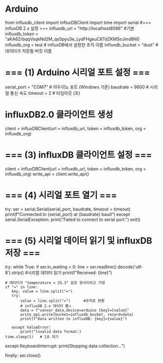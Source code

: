 # Arduino
from influxdb_client import influxDBClient
import time
import serial
#=== influxDB 2.x 설정 ===
influxdb_url = "http://localhost8086" 	#기본
influxdb_token = "aKA6ZrbqqVsqkNd2M_qs0pyu3e_LydFHgeuC8TdZKMSoJmd8N0
influxdb_org = test		# influxDB에서 설정한 조직 이름
influxdb_bucket = "dust"	# 데이터가 저장될 버킷 이름

# === (1) Arduino 시리얼 포트 설정 ===
serial_port = "COM7"	# 아두이노 포트 (Windows 기준)
baudrate = 9600		# 시리얼 통신 속도
timeout = 2		# 타임아웃 (초)

# influxDB2.0 클라이언트 생성
client = influxDBClient(url = influxdb_url, token = influxdb_token, org = influxdb_org)

# === (3) influxDB 클라이언트 설정 ===
client = influxDBClient(url = influxdb_url, token = influxdb_token, org = influxdb_org)
write_api = client.write_api()

# === (4) 시리얼 포트 열기 ===
try:
     ser = serial.Serial(serial_port, baudrate, timeout = timeout)
     print(f"Connected to {serial_port} at {baudrate} baud")
except serial.SerialException:
     print("Failed to connect to serial port.")
     exit()

# === (5) 시리얼 데이터 읽기 및 influxDB 저장 ===
try:
    while True:
         if ser.in_waiting > 0:
 	line = ser.readline().decode('utf-8').strip()	#시리얼 데이터 읽기
	print(f"Received: {line}")

	# 데이터가 "temperature = 25.3" 같은 형식이라고 가정
	if "=" in line:
	   key, value = line.split("=")
	   try:
	       value = line.split("=")		#숫자로 변환
	       # influxDB 2.x 데이터 퐴ㅅ
	       data = f"sensor_data,device=arduino {key}={value}"
	       write_api.write(bucket=influxdb_bucket, record=data)
	       print(f"Data written to influxDB: {key}={value}")

	   except ValueError:
	       print("lnvalid data format:)
    time.sleep(1) 	# 1초 대기

except Keyboardinterrupt:
    print(Stopping data collection...")

finally:
    ser.close()
